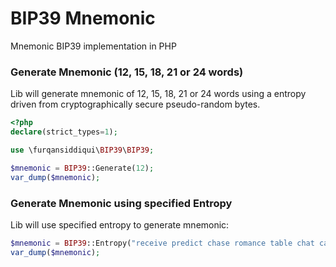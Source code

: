 # BIP39 Mnemonic

Mnemonic BIP39 implementation in PHP

### Generate Mnemonic (12, 15, 18, 21 or 24 words)

Lib will generate mnemonic of 12, 15, 18, 21 or 24 words using a entropy driven from cryptographically secure pseudo-random bytes.

```php
<?php
declare(strict_types=1);

use \furqansiddiqui\BIP39\BIP39;

$mnemonic = BIP39::Generate(12);
var_dump($mnemonic);
```

### Generate Mnemonic using specified Entropy

Lib will use specified entropy to generate mnemonic:

```php
$mnemonic = BIP39::Entropy("receive predict chase romance table chat catalog scissors middle soap satisfy fit");
var_dump($mnemonic);
```